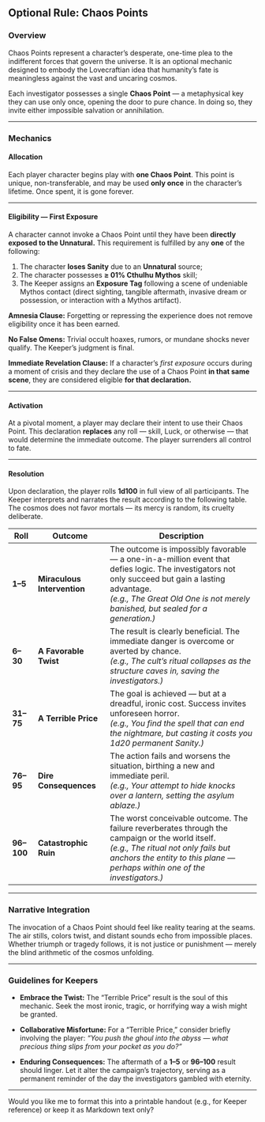 ## Optional Rule: Chaos Points

### **Overview**

Chaos Points represent a character’s desperate, one-time plea to the indifferent forces that govern the universe. It is an optional mechanic designed to embody the Lovecraftian idea that humanity’s fate is meaningless against the vast and uncaring cosmos.

Each investigator possesses a single **Chaos Point** — a metaphysical key they can use only once, opening the door to pure chance. In doing so, they invite either impossible salvation or annihilation.

---

### **Mechanics**

#### **Allocation**

Each player character begins play with **one Chaos Point**.
This point is unique, non-transferable, and may be used **only once** in the character’s lifetime. Once spent, it is gone forever.

---

#### **Eligibility — First Exposure**

A character cannot invoke a Chaos Point until they have been **directly exposed to the Unnatural.**
This requirement is fulfilled by any **one** of the following:

1. The character **loses Sanity** due to an **Unnatural** source;
2. The character possesses **≥ 01% Cthulhu Mythos** skill;
3. The Keeper assigns an **Exposure Tag** following a scene of undeniable Mythos contact (direct sighting, tangible aftermath, invasive dream or possession, or interaction with a Mythos artifact).

**Amnesia Clause:** Forgetting or repressing the experience does not remove eligibility once it has been earned.

**No False Omens:** Trivial occult hoaxes, rumors, or mundane shocks never qualify. The Keeper’s judgment is final.

**Immediate Revelation Clause:**
If a character’s *first exposure* occurs during a moment of crisis and they declare the use of a Chaos Point **in that same scene**, they are considered eligible **for that declaration.**

---

#### **Activation**

At a pivotal moment, a player may declare their intent to use their Chaos Point.
This declaration **replaces** any roll — skill, Luck, or otherwise — that would determine the immediate outcome.
The player surrenders all control to fate.

---

#### **Resolution**

Upon declaration, the player rolls **1d100** in full view of all participants.
The Keeper interprets and narrates the result according to the following table.
The cosmos does not favor mortals — its mercy is random, its cruelty deliberate.

| Roll       | Outcome                     | Description                                                                                                                                                                                                                             |
| ---------- | --------------------------- | --------------------------------------------------------------------------------------------------------------------------------------------------------------------------------------------------------------------------------------- |
| **1–5**    | **Miraculous Intervention** | The outcome is impossibly favorable — a one-in-a-million event that defies logic. The investigators not only succeed but gain a lasting advantage. <br>*(e.g., The Great Old One is not merely banished, but sealed for a generation.)* |
| **6–30**   | **A Favorable Twist**       | The result is clearly beneficial. The immediate danger is overcome or averted by chance. <br>*(e.g., The cult’s ritual collapses as the structure caves in, saving the investigators.)*                                                 |
| **31–75**  | **A Terrible Price**        | The goal is achieved — but at a dreadful, ironic cost. Success invites unforeseen horror. <br>*(e.g., You find the spell that can end the nightmare, but casting it costs you 1d20 permanent Sanity.)*                                  |
| **76–95**  | **Dire Consequences**       | The action fails and worsens the situation, birthing a new and immediate peril. <br>*(e.g., Your attempt to hide knocks over a lantern, setting the asylum ablaze.)*                                                                    |
| **96–100** | **Catastrophic Ruin**       | The worst conceivable outcome. The failure reverberates through the campaign or the world itself. <br>*(e.g., The ritual not only fails but anchors the entity to this plane — perhaps within one of the investigators.)*               |

---

### **Narrative Integration**

The invocation of a Chaos Point should feel like reality tearing at the seams. The air stills, colors twist, and distant sounds echo from impossible places.
Whether triumph or tragedy follows, it is not justice or punishment — merely the blind arithmetic of the cosmos unfolding.

---

### **Guidelines for Keepers**

* **Embrace the Twist:**
  The “Terrible Price” result is the soul of this mechanic. Seek the most ironic, tragic, or horrifying way a wish might be granted.

* **Collaborative Misfortune:**
  For a “Terrible Price,” consider briefly involving the player:
  *“You push the ghoul into the abyss — what precious thing slips from your pocket as you do?”*

* **Enduring Consequences:**
  The aftermath of a **1–5** or **96–100** result should linger. Let it alter the campaign’s trajectory, serving as a permanent reminder of the day the investigators gambled with eternity.

---

Would you like me to format this into a printable handout (e.g., for Keeper reference) or keep it as Markdown text only?
